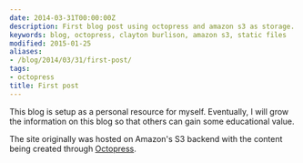 ```yaml
---
date: 2014-03-31T00:00:00Z
description: First blog post using octopress and amazon s3 as storage.
keywords: blog, octopress, clayton burlison, amazon s3, static files
modified: 2015-01-25
aliases:
- /blog/2014/03/31/first-post/
tags:
- octopress
title: First post
---
```


This blog is setup as a personal resource for myself. Eventually, I will grow the information on this blog so that others can gain some educational value.  

The site originally was hosted on Amazon's S3 backend with the content being created through [Octopress](http://octopress.org/).
